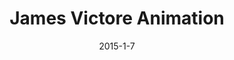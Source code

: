 ---
layout: default
title: James Victore Animation
video: <iframe src="//player.vimeo.com/video/118972567" webkitallowfullscreen mozallowfullscreen allowfullscreen></iframe>
img: /img/jamesv1.jpg
date: 2015-1-7
modalId: 4
projectDate: July 2013
client: University Assignment
service: Animation

tools: [After Effects,Illustrator,Photoshop]
values: [40,40,20]

brief: To create a kinetic typography piece based on a 30 second voice over supplied by the university.
execution: Upon researching James Victore’s style as a graphic designer I found it to be quite a gritty, dirty style so this was implemented into the final animation. I also decided to base the entire animation around Victore’s rather iconic moustache.<br>The resulting piece was something that I am quite proud of as it caused me to develop new skills in design (such as Adobe After Effects) and learn a new medium.
---